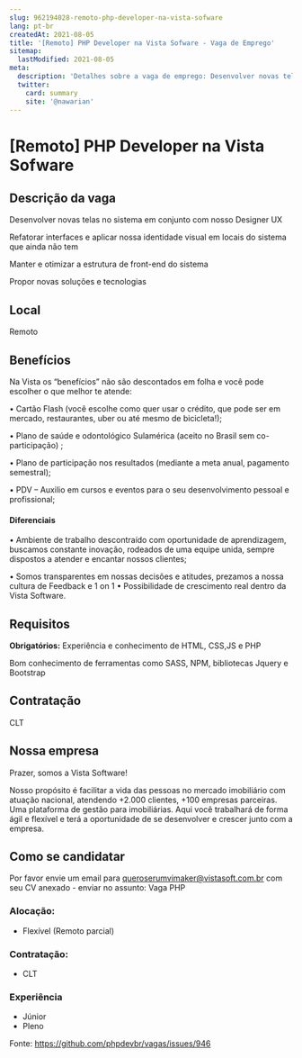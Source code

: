 ```yaml
---
slug: 962194028-remoto-php-developer-na-vista-sofware
lang: pt-br
createdAt: 2021-08-05
title: '[Remoto] PHP Developer na Vista Sofware - Vaga de Emprego'
sitemap:
  lastModified: 2021-08-05
meta:
  description: 'Detalhes sobre a vaga de emprego: Desenvolver novas telas no sistema em conjunto com nosso Designer UX Refatorar interfaces e aplicar nossa identidade visual em locais do sistema que ainda não tem Manter e otimizar a estrutura de front-end do sistema Propor novas soluções e tecnologias'
  twitter:
    card: summary
    site: '@nawarian'
---
```


# [Remoto] PHP Developer na Vista Sofware

<!--
==================================================
POR FAVOR, SÓ POSTE SE A VAGA FOR PARA DESENVOLVEDOR(A) PHP!

Não faça distinção de gênero no titulo da vaga.

Use: "PHP Developer" ao invés de "Desenvolvedor PHP" \o/

Exemplo: `[São Paulo/SP] PHP Developer na Nome da Empresa`

Evite fugir do padrão, isso só dá trabalho aos administradores,
pois os títulos são padronizados.
==================================================
-->

## Descrição da vaga

Desenvolver novas telas no sistema em conjunto com nosso Designer UX

Refatorar interfaces e aplicar nossa identidade visual em locais do sistema que ainda não tem

Manter e otimizar a estrutura de front-end do sistema

Propor novas soluções e tecnologias

## Local

Remoto 

## Benefícios

Na Vista os “benefícios” não são descontados em folha e você pode escolher o que melhor te atende:

• Cartão Flash (você escolhe como quer usar o crédito, que pode ser em mercado, restaurantes, uber ou até mesmo de bicicleta!);

• Plano de saúde e odontológico Sulamérica (aceito no Brasil sem co-participação) ;

• Plano de participação nos resultados (mediante a meta anual, pagamento semestral);

• PDV – Auxilio em cursos e eventos para o seu desenvolvimento pessoal e profissional;

#### Diferenciais

• Ambiente de trabalho descontraído com oportunidade de aprendizagem, buscamos constante inovação, rodeados de uma equipe unida, sempre dispostos a atender e encantar nossos clientes;

• Somos transparentes em nossas decisões e atitudes, prezamos a nossa cultura de Feedback e 1 on 1
• Possibilidade de crescimento real dentro da Vista Software.

## Requisitos

**Obrigatórios:**
Experiência e conhecimento de HTML, CSS,JS e PHP

Bom conhecimento de ferramentas como SASS, NPM, bibliotecas Jquery e Bootstrap



## Contratação

CLT

## Nossa empresa

Prazer, somos a Vista Software!

Nosso propósito é facilitar a vida das pessoas no mercado imobiliário com atuação nacional, atendendo +2.000 clientes, +100 empresas parceiras. Uma plataforma de gestão para imobiliárias. Aqui você trabalhará de forma ágil e flexível e terá a oportunidade de se desenvolver e crescer junto com a empresa.

## Como se candidatar

Por favor envie um email para queroserumvimaker@vistasoft.com.br com seu CV anexado - enviar no assunto: Vaga PHP



<!-- Escolha abaixo, apague as que não fizerem sentido: -->
### Alocação:

- Flexível (Remoto parcial)


### Contratação:
- CLT


### Experiência

- Júnior
- Pleno


Fonte: https://github.com/phpdevbr/vagas/issues/946